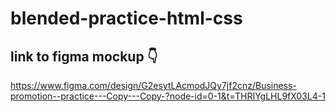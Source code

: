 # blended-practice-html-css

## link to figma mockup 👇

https://www.figma.com/design/G2esytLAcmodJQy7jf2cnz/Business-promotion--practice---Copy---Copy-?node-id=0-1&t=THRIYgLHL9fX03L4-1
